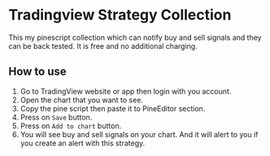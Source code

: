 # Tradingview Strategy Collection
This my pinescript collection which can notify buy and sell signals and they can be back tested. 
It is free and no additional charging.


## How to use
1. Go to TradingView website or app then login with you account.
2. Open the chart that you want to see.
3. Copy the pine script then paste it to PineEditor section.
4. Press on `Save` button.
5. Press on `Add to chart` button.
6. You will see buy and sell signals on your chart. And it will alert to you if you create an alert with this strategy.

